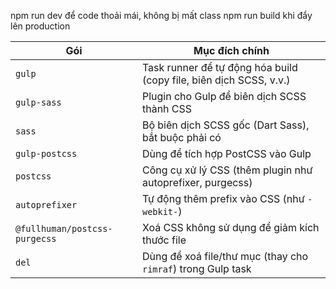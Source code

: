 npm run dev để code thoải mái, không bị mất class
npm run build khi đẩy lên production

| Gói                           | Mục đích chính                                                     |
| ----------------------------- | ------------------------------------------------------------------ |
| `gulp`                        | Task runner để tự động hóa build (copy file, biên dịch SCSS, v.v.) |
| `gulp-sass`                   | Plugin cho Gulp để biên dịch SCSS thành CSS                        |
| `sass`                        | Bộ biên dịch SCSS gốc (Dart Sass), bắt buộc phải có                |
| `gulp-postcss`                | Dùng để tích hợp PostCSS vào Gulp                                  |
| `postcss`                     | Công cụ xử lý CSS (thêm plugin như autoprefixer, purgecss)         |
| `autoprefixer`                | Tự động thêm prefix vào CSS (như `-webkit-`)                       |
| `@fullhuman/postcss-purgecss` | Xoá CSS không sử dụng để giảm kích thước file                      |
| `del`                         | Dùng để xoá file/thư mục (thay cho `rimraf`) trong Gulp task       |

